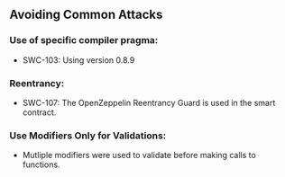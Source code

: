 ## Avoiding Common Attacks

### Use of specific compiler pragma:
- SWC-103: Using version 0.8.9

### Reentrancy:
- SWC-107: The OpenZeppelin Reentrancy Guard is used in the smart contract. 

### Use Modifiers Only for Validations:
- Mutliple modifiers were used to validate before making calls to functions.
